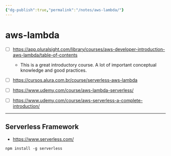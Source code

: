 ```yaml
---
{"dg-publish":true,"permalink":"/notes/aws-lambda/"}
---
```


# aws-lambda

- [ ] <https://app.pluralsight.com/library/courses/aws-developer-introduction-aws-lambda/table-of-contents>
    - This is a great introductory course. A lot of important conceptual knowledge and good practices.
- [ ] <https://cursos.alura.com.br/course/serverless-aws-lambda>
- [ ] <https://www.udemy.com/course/aws-lambda-serverless/>
- [ ] <https://www.udemy.com/course/aws-serverless-a-complete-introduction/>



---

## Serverless Framework

- <https://www.serverless.com/>

```shell
npm install -g serverless
```